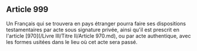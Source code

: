 Article 999
----
Un Français qui se trouvera en pays étranger pourra faire ses dispositions
testamentaires par acte sous signature privée, ainsi qu'il est prescrit en
l'article [970](/Livre III/Titre II/Article 970.md), ou par acte authentique, avec les formes usitées dans le lieu où
cet acte sera passé.

